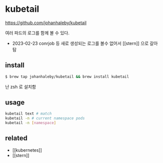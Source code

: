 # kubetail

https://github.com/johanhaleby/kubetail

여러 파드의 로그를 함께 볼 수 있다.

+ 2023-02-23 
  conrjob 등 새로 생성되는 로그를 볼수 없어서 [[stern]] 으로 갈아탐

## install
```sh
$ brew tap johanhaleby/kubetail && brew install kubetail
```

난 zsh 로 설치함

## usage
```sh
kubetail text # match
kubetail -n # current namespace pods
kubetail -n [namespace]
```

## related
- [[kubernetes]]
- [[stern]]
